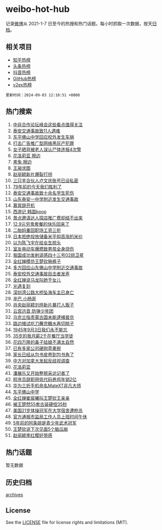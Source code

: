 # weibo-hot-hub

记录[微博](https://www.weibo.com)从 2021-1-7 日至今的热搜和热门话题。每小时抓取一次数据，按天[归档](archives)。

## 相关项目

- [知乎热榜](https://github.com/lonnyzhang423/zhihu-hot-hub)
- [头条热榜](https://github.com/lonnyzhang423/toutiao-hot-hub)
- [抖音热榜](https://github.com/lonnyzhang423/douyin-hot-hub)
- [GitHub热榜](https://github.com/lonnyzhang423/github-hot-hub)
- [v2ex热榜](https://github.com/lonnyzhang423/v2ex-hot-hub)


`更新时间：2024-09-03 12:18:51 +0800`

## 热门搜索

1. [中非合作论坛峰会这些看点值得关注](https://m.weibo.cn/search?containerid=100103type%3D1%26t%3D10%26q%3D%23%E4%B8%AD%E9%9D%9E%E5%90%88%E4%BD%9C%E8%AE%BA%E5%9D%9B%E5%B3%B0%E4%BC%9A%E8%BF%99%E4%BA%9B%E7%9C%8B%E7%82%B9%E5%80%BC%E5%BE%97%E5%85%B3%E6%B3%A8%23&stream_entry_id=51&isnewpage=1&extparam=seat%3D1%26cate%3D10103%26c_type%3D51%26pos%3D0%26filter_type%3Drealtimehot%26stream_entry_id%3D51%26q%3D%2523%25E4%25B8%25AD%25E9%259D%259E%25E5%2590%2588%25E4%25BD%259C%25E8%25AE%25BA%25E5%259D%259B%25E5%25B3%25B0%25E4%25BC%259A%25E8%25BF%2599%25E4%25BA%259B%25E7%259C%258B%25E7%2582%25B9%25E5%2580%25BC%25E5%25BE%2597%25E5%2585%25B3%25E6%25B3%25A8%2523%26dgr%3D0%26display_time%3D1725337130%26pre_seqid%3D172533713051700668156)
1. [泰安交通事故致11人遇难](https://m.weibo.cn/search?containerid=100103type%3D1%26t%3D10%26q%3D%23%E6%B3%B0%E5%AE%89%E4%BA%A4%E9%80%9A%E4%BA%8B%E6%95%85%E8%87%B411%E4%BA%BA%E9%81%87%E9%9A%BE%23&stream_entry_id=31&isnewpage=1&extparam=seat%3D1%26pos%3D0%26filter_type%3Drealtimehot%26realpos%3D1%26lcate%3D5001%26cate%3D5001%26flag%3D4%26band_rank%3D1%26c_type%3D31%26stream_entry_id%3D31%26q%3D%2523%25E6%25B3%25B0%25E5%25AE%2589%25E4%25BA%25A4%25E9%2580%259A%25E4%25BA%258B%25E6%2595%2585%25E8%2587%25B411%25E4%25BA%25BA%25E9%2581%2587%25E9%259A%25BE%2523%26dgr%3D0%26display_time%3D1725337130%26pre_seqid%3D172533713051700668156)
1. [东平佛山中学回应校外发生车祸](https://m.weibo.cn/search?containerid=100103type%3D1%26t%3D10%26q%3D%23%E4%B8%9C%E5%B9%B3%E4%BD%9B%E5%B1%B1%E4%B8%AD%E5%AD%A6%E5%9B%9E%E5%BA%94%E6%A0%A1%E5%A4%96%E5%8F%91%E7%94%9F%E8%BD%A6%E7%A5%B8%23&stream_entry_id=31&isnewpage=1&extparam=seat%3D1%26pos%3D1%26filter_type%3Drealtimehot%26realpos%3D2%26lcate%3D5001%26cate%3D5001%26flag%3D1%26band_rank%3D2%26c_type%3D31%26stream_entry_id%3D31%26q%3D%2523%25E4%25B8%259C%25E5%25B9%25B3%25E4%25BD%259B%25E5%25B1%25B1%25E4%25B8%25AD%25E5%25AD%25A6%25E5%259B%259E%25E5%25BA%2594%25E6%25A0%25A1%25E5%25A4%2596%25E5%258F%2591%25E7%2594%259F%25E8%25BD%25A6%25E7%25A5%25B8%2523%26dgr%3D0%26display_time%3D1725337130%26pre_seqid%3D172533713051700668156)
1. [打击广告推广型网络黑灰产犯罪](https://m.weibo.cn/search?containerid=100103type%3D1%26t%3D10%26q%3D%E6%89%93%E5%87%BB%E5%B9%BF%E5%91%8A%E6%8E%A8%E5%B9%BF%E5%9E%8B%E7%BD%91%E7%BB%9C%E9%BB%91%E7%81%B0%E4%BA%A7%E7%8A%AF%E7%BD%AA&stream_entry_id=31&isnewpage=1&extparam=seat%3D1%26pos%3D2%26filter_type%3Drealtimehot%26realpos%3D3%26lcate%3D5001%26cate%3D5001%26flag%3D1%26band_rank%3D3%26c_type%3D31%26stream_entry_id%3D31%26q%3D%25E6%2589%2593%25E5%2587%25BB%25E5%25B9%25BF%25E5%2591%258A%25E6%258E%25A8%25E5%25B9%25BF%25E5%259E%258B%25E7%25BD%2591%25E7%25BB%259C%25E9%25BB%2591%25E7%2581%25B0%25E4%25BA%25A7%25E7%258A%25AF%25E7%25BD%25AA%26dgr%3D0%26display_time%3D1725337130%26pre_seqid%3D172533713051700668156)
1. [女子晒背被老人误认尸体连报4次警](https://m.weibo.cn/search?containerid=100103type%3D1%26t%3D10%26q%3D%23%E5%A5%B3%E5%AD%90%E6%99%92%E8%83%8C%E8%A2%AB%E8%80%81%E4%BA%BA%E8%AF%AF%E8%AE%A4%E5%B0%B8%E4%BD%93%E8%BF%9E%E6%8A%A54%E6%AC%A1%E8%AD%A6%23&stream_entry_id=31&isnewpage=1&extparam=seat%3D1%26pos%3D3%26filter_type%3Drealtimehot%26realpos%3D4%26lcate%3D5001%26cate%3D5001%26flag%3D1%26band_rank%3D4%26c_type%3D31%26stream_entry_id%3D31%26q%3D%2523%25E5%25A5%25B3%25E5%25AD%2590%25E6%2599%2592%25E8%2583%258C%25E8%25A2%25AB%25E8%2580%2581%25E4%25BA%25BA%25E8%25AF%25AF%25E8%25AE%25A4%25E5%25B0%25B8%25E4%25BD%2593%25E8%25BF%259E%25E6%258A%25A54%25E6%25AC%25A1%25E8%25AD%25A6%2523%26dgr%3D0%26display_time%3D1725337130%26pre_seqid%3D172533713051700668156)
1. [花洛莉亚 擦边](https://m.weibo.cn/search?containerid=100103type%3D1%26t%3D10%26q%3D%E8%8A%B1%E6%B4%9B%E8%8E%89%E4%BA%9A+%E6%93%A6%E8%BE%B9&stream_entry_id=31&isnewpage=1&extparam=seat%3D1%26pos%3D4%26filter_type%3Drealtimehot%26realpos%3D5%26lcate%3D5001%26cate%3D5001%26flag%3D16%26band_rank%3D5%26c_type%3D31%26stream_entry_id%3D31%26q%3D%25E8%258A%25B1%25E6%25B4%259B%25E8%258E%2589%25E4%25BA%259A%2520%25E6%2593%25A6%25E8%25BE%25B9%26dgr%3D0%26display_time%3D1725337130%26pre_seqid%3D172533713051700668156)
1. [黑兔 擦边](https://m.weibo.cn/search?containerid=100103type%3D1%26t%3D10%26q%3D%E9%BB%91%E5%85%94+%E6%93%A6%E8%BE%B9&stream_entry_id=31&isnewpage=1&extparam=seat%3D1%26pos%3D5%26filter_type%3Drealtimehot%26realpos%3D6%26lcate%3D5001%26cate%3D5001%26flag%3D2%26band_rank%3D6%26c_type%3D31%26stream_entry_id%3D31%26q%3D%25E9%25BB%2591%25E5%2585%2594%2520%25E6%2593%25A6%25E8%25BE%25B9%26dgr%3D0%26display_time%3D1725337130%26pre_seqid%3D172533713051700668156)
1. [王昶求图](https://m.weibo.cn/search?containerid=100103type%3D1%26t%3D10%26q%3D%E7%8E%8B%E6%98%B6%E6%B1%82%E5%9B%BE&stream_entry_id=31&isnewpage=1&extparam=seat%3D1%26pos%3D6%26filter_type%3Drealtimehot%26realpos%3D7%26lcate%3D5001%26cate%3D5001%26flag%3D1%26band_rank%3D7%26c_type%3D31%26stream_entry_id%3D31%26q%3D%25E7%258E%258B%25E6%2598%25B6%25E6%25B1%2582%25E5%259B%25BE%26dgr%3D0%26display_time%3D1725337130%26pre_seqid%3D172533713051700668156)
1. [赵丽颖新片爆裂打拐](https://m.weibo.cn/search?containerid=100103type%3D1%26t%3D10%26q%3D%E8%B5%B5%E4%B8%BD%E9%A2%96%E6%96%B0%E7%89%87%E7%88%86%E8%A3%82%E6%89%93%E6%8B%90&stream_entry_id=31&isnewpage=1&extparam=seat%3D1%26pos%3D7%26filter_type%3Drealtimehot%26realpos%3D8%26lcate%3D5001%26cate%3D5001%26flag%3D1%26band_rank%3D8%26c_type%3D31%26stream_entry_id%3D31%26q%3D%25E8%25B5%25B5%25E4%25B8%25BD%25E9%25A2%2596%25E6%2596%25B0%25E7%2589%2587%25E7%2588%2586%25E8%25A3%2582%25E6%2589%2593%25E6%258B%2590%26dgr%3D0%26display_time%3D1725337130%26pre_seqid%3D172533713051700668156)
1. [三只羊合伙人卢文庆账号已设私密](https://m.weibo.cn/search?containerid=100103type%3D1%26t%3D10%26q%3D%23%E4%B8%89%E5%8F%AA%E7%BE%8A%E5%90%88%E4%BC%99%E4%BA%BA%E5%8D%A2%E6%96%87%E5%BA%86%E8%B4%A6%E5%8F%B7%E5%B7%B2%E8%AE%BE%E7%A7%81%E5%AF%86%23&stream_entry_id=31&isnewpage=1&extparam=seat%3D1%26pos%3D8%26filter_type%3Drealtimehot%26realpos%3D9%26lcate%3D5001%26cate%3D5001%26flag%3D1%26band_rank%3D9%26c_type%3D31%26stream_entry_id%3D31%26q%3D%2523%25E4%25B8%2589%25E5%258F%25AA%25E7%25BE%258A%25E5%2590%2588%25E4%25BC%2599%25E4%25BA%25BA%25E5%258D%25A2%25E6%2596%2587%25E5%25BA%2586%25E8%25B4%25A6%25E5%258F%25B7%25E5%25B7%25B2%25E8%25AE%25BE%25E7%25A7%2581%25E5%25AF%2586%2523%26dgr%3D0%26display_time%3D1725337130%26pre_seqid%3D172533713051700668156)
1. [79年前的今天我们胜利了](https://m.weibo.cn/search?containerid=100103type%3D1%26t%3D10%26q%3D%2379%E5%B9%B4%E5%89%8D%E7%9A%84%E4%BB%8A%E5%A4%A9%E6%88%91%E4%BB%AC%E8%83%9C%E5%88%A9%E4%BA%86%23&stream_entry_id=31&isnewpage=1&extparam=seat%3D1%26pos%3D9%26filter_type%3Drealtimehot%26realpos%3D10%26lcate%3D5001%26cate%3D5001%26flag%3D1%26band_rank%3D10%26c_type%3D31%26stream_entry_id%3D31%26q%3D%252379%25E5%25B9%25B4%25E5%2589%258D%25E7%259A%2584%25E4%25BB%258A%25E5%25A4%25A9%25E6%2588%2591%25E4%25BB%25AC%25E8%2583%259C%25E5%2588%25A9%25E4%25BA%2586%2523%26dgr%3D0%26display_time%3D1725337130%26pre_seqid%3D172533713051700668156)
1. [泰安交通事故致十余名学生死伤](https://m.weibo.cn/search?containerid=100103type%3D1%26t%3D10%26q%3D%23%E6%B3%B0%E5%AE%89%E4%BA%A4%E9%80%9A%E4%BA%8B%E6%95%85%E8%87%B4%E5%8D%81%E4%BD%99%E5%90%8D%E5%AD%A6%E7%94%9F%E6%AD%BB%E4%BC%A4%23&stream_entry_id=31&isnewpage=1&extparam=seat%3D1%26pos%3D10%26filter_type%3Drealtimehot%26realpos%3D11%26lcate%3D5001%26cate%3D5001%26flag%3D1%26band_rank%3D11%26c_type%3D31%26stream_entry_id%3D31%26q%3D%2523%25E6%25B3%25B0%25E5%25AE%2589%25E4%25BA%25A4%25E9%2580%259A%25E4%25BA%258B%25E6%2595%2585%25E8%2587%25B4%25E5%258D%2581%25E4%25BD%2599%25E5%2590%258D%25E5%25AD%25A6%25E7%2594%259F%25E6%25AD%25BB%25E4%25BC%25A4%2523%26dgr%3D0%26display_time%3D1725337130%26pre_seqid%3D172533713051700668156)
1. [山东泰安一中学附近发生交通事故](https://m.weibo.cn/search?containerid=100103type%3D1%26t%3D10%26q%3D%23%E5%B1%B1%E4%B8%9C%E6%B3%B0%E5%AE%89%E4%B8%80%E4%B8%AD%E5%AD%A6%E9%99%84%E8%BF%91%E5%8F%91%E7%94%9F%E4%BA%A4%E9%80%9A%E4%BA%8B%E6%95%85%23&stream_entry_id=31&isnewpage=1&extparam=seat%3D1%26pos%3D11%26filter_type%3Drealtimehot%26realpos%3D12%26lcate%3D5001%26cate%3D5001%26flag%3D0%26band_rank%3D12%26c_type%3D31%26stream_entry_id%3D31%26q%3D%2523%25E5%25B1%25B1%25E4%25B8%259C%25E6%25B3%25B0%25E5%25AE%2589%25E4%25B8%2580%25E4%25B8%25AD%25E5%25AD%25A6%25E9%2599%2584%25E8%25BF%2591%25E5%258F%2591%25E7%2594%259F%25E4%25BA%25A4%25E9%2580%259A%25E4%25BA%258B%25E6%2595%2585%2523%26dgr%3D0%26display_time%3D1725337130%26pre_seqid%3D172533713051700668156)
1. [慕胥辞开机](https://m.weibo.cn/search?containerid=100103type%3D1%26t%3D10%26q%3D%E6%85%95%E8%83%A5%E8%BE%9E%E5%BC%80%E6%9C%BA&stream_entry_id=31&isnewpage=1&extparam=seat%3D1%26pos%3D12%26filter_type%3Drealtimehot%26realpos%3D13%26lcate%3D5001%26cate%3D5001%26flag%3D1%26band_rank%3D13%26c_type%3D31%26stream_entry_id%3D31%26q%3D%25E6%2585%2595%25E8%2583%25A5%25E8%25BE%259E%25E5%25BC%2580%25E6%259C%25BA%26dgr%3D0%26display_time%3D1725337130%26pre_seqid%3D172533713051700668156)
1. [西游记 韩国kpop](https://m.weibo.cn/search?containerid=100103type%3D1%26t%3D10%26q%3D%E8%A5%BF%E6%B8%B8%E8%AE%B0+%E9%9F%A9%E5%9B%BDkpop&stream_entry_id=31&isnewpage=1&extparam=seat%3D1%26pos%3D13%26filter_type%3Drealtimehot%26realpos%3D14%26lcate%3D5001%26cate%3D5001%26flag%3D0%26band_rank%3D14%26c_type%3D31%26stream_entry_id%3D31%26q%3D%25E8%25A5%25BF%25E6%25B8%25B8%25E8%25AE%25B0%2520%25E9%259F%25A9%25E5%259B%25BDkpop%26dgr%3D0%26display_time%3D1725337130%26pre_seqid%3D172533713051700668156)
1. [景点邀请达人探店推广费却结不出来](https://m.weibo.cn/search?containerid=100103type%3D1%26t%3D10%26q%3D%23%E6%99%AF%E7%82%B9%E9%82%80%E8%AF%B7%E8%BE%BE%E4%BA%BA%E6%8E%A2%E5%BA%97%E6%8E%A8%E5%B9%BF%E8%B4%B9%E5%8D%B4%E7%BB%93%E4%B8%8D%E5%87%BA%E6%9D%A5%23&stream_entry_id=31&isnewpage=1&extparam=seat%3D1%26pos%3D14%26filter_type%3Drealtimehot%26realpos%3D15%26lcate%3D5001%26cate%3D5001%26flag%3D1%26band_rank%3D15%26c_type%3D31%26stream_entry_id%3D31%26q%3D%2523%25E6%2599%25AF%25E7%2582%25B9%25E9%2582%2580%25E8%25AF%25B7%25E8%25BE%25BE%25E4%25BA%25BA%25E6%258E%25A2%25E5%25BA%2597%25E6%258E%25A8%25E5%25B9%25BF%25E8%25B4%25B9%25E5%258D%25B4%25E7%25BB%2593%25E4%25B8%258D%25E5%2587%25BA%25E6%259D%25A5%2523%26dgr%3D0%26display_time%3D1725337130%26pre_seqid%3D172533713051700668156)
1. [12.9元穷鬼套餐的快乐回来了](https://m.weibo.cn/search?containerid=100103type%3D1%26t%3D10%26q%3D%2312.9%E5%85%83%E7%A9%B7%E9%AC%BC%E5%A5%97%E9%A4%90%E7%9A%84%E5%BF%AB%E4%B9%90%E5%9B%9E%E6%9D%A5%E4%BA%86%23&stream_entry_id=31&isnewpage=1&extparam=seat%3D1%26adid%3D252628%26flag%3D0%26filter_type%3Drealtimehot%26c_type%3D31%26pos%3D15%26lcate%3D5001%26realpos%3D16%26band_rank%3D16%26cate%3D5001%26stream_entry_id%3D31%26q%3D%252312.9%25E5%2585%2583%25E7%25A9%25B7%25E9%25AC%25BC%25E5%25A5%2597%25E9%25A4%2590%25E7%259A%2584%25E5%25BF%25AB%25E4%25B9%2590%25E5%259B%259E%25E6%259D%25A5%25E4%25BA%2586%2523%26dgr%3D0%26display_time%3D1725337130%26pre_seqid%3D172533713051700668156)
1. [二胎妈重回职场工资三折](https://m.weibo.cn/search?containerid=100103type%3D1%26t%3D10%26q%3D%E4%BA%8C%E8%83%8E%E5%A6%88%E9%87%8D%E5%9B%9E%E8%81%8C%E5%9C%BA%E5%B7%A5%E8%B5%84%E4%B8%89%E6%8A%98&stream_entry_id=31&isnewpage=1&extparam=seat%3D1%26pos%3D16%26filter_type%3Drealtimehot%26realpos%3D17%26lcate%3D5001%26cate%3D5001%26flag%3D0%26band_rank%3D17%26c_type%3D31%26stream_entry_id%3D31%26q%3D%25E4%25BA%258C%25E8%2583%258E%25E5%25A6%2588%25E9%2587%258D%25E5%259B%259E%25E8%2581%258C%25E5%259C%25BA%25E5%25B7%25A5%25E8%25B5%2584%25E4%25B8%2589%25E6%258A%2598%26dgr%3D0%26display_time%3D1725337130%26pre_seqid%3D172533713051700668156)
1. [日本拒绝投放储备米平抑高涨的米价](https://m.weibo.cn/search?containerid=100103type%3D1%26t%3D10%26q%3D%23%E6%97%A5%E6%9C%AC%E6%8B%92%E7%BB%9D%E6%8A%95%E6%94%BE%E5%82%A8%E5%A4%87%E7%B1%B3%E5%B9%B3%E6%8A%91%E9%AB%98%E6%B6%A8%E7%9A%84%E7%B1%B3%E4%BB%B7%23&stream_entry_id=31&isnewpage=1&extparam=seat%3D1%26pos%3D17%26filter_type%3Drealtimehot%26realpos%3D18%26lcate%3D5001%26cate%3D5001%26flag%3D0%26band_rank%3D18%26c_type%3D31%26stream_entry_id%3D31%26q%3D%2523%25E6%2597%25A5%25E6%259C%25AC%25E6%258B%2592%25E7%25BB%259D%25E6%258A%2595%25E6%2594%25BE%25E5%2582%25A8%25E5%25A4%2587%25E7%25B1%25B3%25E5%25B9%25B3%25E6%258A%2591%25E9%25AB%2598%25E6%25B6%25A8%25E7%259A%2584%25E7%25B1%25B3%25E4%25BB%25B7%2523%26dgr%3D0%26display_time%3D1725337130%26pre_seqid%3D172533713051700668156)
1. [以为陈飞宇在给女生梳头](https://m.weibo.cn/search?containerid=100103type%3D1%26t%3D10%26q%3D%E4%BB%A5%E4%B8%BA%E9%99%88%E9%A3%9E%E5%AE%87%E5%9C%A8%E7%BB%99%E5%A5%B3%E7%94%9F%E6%A2%B3%E5%A4%B4&stream_entry_id=31&isnewpage=1&extparam=seat%3D1%26pos%3D18%26filter_type%3Drealtimehot%26realpos%3D19%26lcate%3D5001%26cate%3D5001%26flag%3D1%26band_rank%3D19%26c_type%3D31%26stream_entry_id%3D31%26q%3D%25E4%25BB%25A5%25E4%25B8%25BA%25E9%2599%2588%25E9%25A3%259E%25E5%25AE%2587%25E5%259C%25A8%25E7%25BB%2599%25E5%25A5%25B3%25E7%2594%259F%25E6%25A2%25B3%25E5%25A4%25B4%26dgr%3D0%26display_time%3D1725337130%26pre_seqid%3D172533713051700668156)
1. [室友电动车爆燃致男孩全身烧伤](https://m.weibo.cn/search?containerid=100103type%3D1%26t%3D10%26q%3D%23%E5%AE%A4%E5%8F%8B%E7%94%B5%E5%8A%A8%E8%BD%A6%E7%88%86%E7%87%83%E8%87%B4%E7%94%B7%E5%AD%A9%E5%85%A8%E8%BA%AB%E7%83%A7%E4%BC%A4%23&stream_entry_id=31&isnewpage=1&extparam=seat%3D1%26pos%3D19%26filter_type%3Drealtimehot%26realpos%3D20%26lcate%3D5001%26cate%3D5001%26flag%3D1%26band_rank%3D20%26c_type%3D31%26stream_entry_id%3D31%26q%3D%2523%25E5%25AE%25A4%25E5%258F%258B%25E7%2594%25B5%25E5%258A%25A8%25E8%25BD%25A6%25E7%2588%2586%25E7%2587%2583%25E8%2587%25B4%25E7%2594%25B7%25E5%25AD%25A9%25E5%2585%25A8%25E8%25BA%25AB%25E7%2583%25A7%25E4%25BC%25A4%2523%26dgr%3D0%26display_time%3D1725337130%26pre_seqid%3D172533713051700668156)
1. [我国成功发射遥感四十三号02组卫星](https://m.weibo.cn/search?containerid=100103type%3D1%26t%3D10%26q%3D%23%E6%88%91%E5%9B%BD%E6%88%90%E5%8A%9F%E5%8F%91%E5%B0%84%E9%81%A5%E6%84%9F%E5%9B%9B%E5%8D%81%E4%B8%89%E5%8F%B702%E7%BB%84%E5%8D%AB%E6%98%9F%23&stream_entry_id=31&isnewpage=1&extparam=seat%3D1%26pos%3D20%26filter_type%3Drealtimehot%26realpos%3D21%26lcate%3D5001%26cate%3D5001%26flag%3D1%26band_rank%3D21%26c_type%3D31%26stream_entry_id%3D31%26q%3D%2523%25E6%2588%2591%25E5%259B%25BD%25E6%2588%2590%25E5%258A%259F%25E5%258F%2591%25E5%25B0%2584%25E9%2581%25A5%25E6%2584%259F%25E5%259B%259B%25E5%258D%2581%25E4%25B8%2589%25E5%258F%25B702%25E7%25BB%2584%25E5%258D%25AB%25E6%2598%259F%2523%26dgr%3D0%26display_time%3D1725337130%26pre_seqid%3D172533713051700668156)
1. [全红婵模仿王楚钦揪裤子](https://m.weibo.cn/search?containerid=100103type%3D1%26t%3D10%26q%3D%23%E5%85%A8%E7%BA%A2%E5%A9%B5%E6%A8%A1%E4%BB%BF%E7%8E%8B%E6%A5%9A%E9%92%A6%E6%8F%AA%E8%A3%A4%E5%AD%90%23&stream_entry_id=31&isnewpage=1&extparam=seat%3D1%26pos%3D21%26filter_type%3Drealtimehot%26realpos%3D22%26lcate%3D5001%26cate%3D5001%26flag%3D1%26band_rank%3D22%26c_type%3D31%26stream_entry_id%3D31%26q%3D%2523%25E5%2585%25A8%25E7%25BA%25A2%25E5%25A9%25B5%25E6%25A8%25A1%25E4%25BB%25BF%25E7%258E%258B%25E6%25A5%259A%25E9%2592%25A6%25E6%258F%25AA%25E8%25A3%25A4%25E5%25AD%2590%2523%26dgr%3D0%26display_time%3D1725337130%26pre_seqid%3D172533713051700668156)
1. [多方回应山东佛山中学附近交通事故](https://m.weibo.cn/search?containerid=100103type%3D1%26t%3D10%26q%3D%23%E5%A4%9A%E6%96%B9%E5%9B%9E%E5%BA%94%E5%B1%B1%E4%B8%9C%E4%BD%9B%E5%B1%B1%E4%B8%AD%E5%AD%A6%E9%99%84%E8%BF%91%E4%BA%A4%E9%80%9A%E4%BA%8B%E6%95%85%23&stream_entry_id=31&isnewpage=1&extparam=seat%3D1%26pos%3D22%26filter_type%3Drealtimehot%26realpos%3D23%26lcate%3D5001%26cate%3D5001%26flag%3D1%26band_rank%3D23%26c_type%3D31%26stream_entry_id%3D31%26q%3D%2523%25E5%25A4%259A%25E6%2596%25B9%25E5%259B%259E%25E5%25BA%2594%25E5%25B1%25B1%25E4%25B8%259C%25E4%25BD%259B%25E5%25B1%25B1%25E4%25B8%25AD%25E5%25AD%25A6%25E9%2599%2584%25E8%25BF%2591%25E4%25BA%25A4%25E9%2580%259A%25E4%25BA%258B%25E6%2595%2585%2523%26dgr%3D0%26display_time%3D1725337130%26pre_seqid%3D172533713051700668156)
1. [泰安校外交通事故目击者发声](https://m.weibo.cn/search?containerid=100103type%3D1%26t%3D10%26q%3D%23%E6%B3%B0%E5%AE%89%E6%A0%A1%E5%A4%96%E4%BA%A4%E9%80%9A%E4%BA%8B%E6%95%85%E7%9B%AE%E5%87%BB%E8%80%85%E5%8F%91%E5%A3%B0%23&stream_entry_id=31&isnewpage=1&extparam=seat%3D1%26pos%3D23%26filter_type%3Drealtimehot%26realpos%3D24%26lcate%3D5001%26cate%3D5001%26flag%3D1%26band_rank%3D24%26c_type%3D31%26stream_entry_id%3D31%26q%3D%2523%25E6%25B3%25B0%25E5%25AE%2589%25E6%25A0%25A1%25E5%25A4%2596%25E4%25BA%25A4%25E9%2580%259A%25E4%25BA%258B%25E6%2595%2585%25E7%259B%25AE%25E5%2587%25BB%25E8%2580%2585%25E5%258F%2591%25E5%25A3%25B0%2523%26dgr%3D0%26display_time%3D1725337130%26pre_seqid%3D172533713051700668156)
1. [全红婵说马龙叫她干女儿](https://m.weibo.cn/search?containerid=100103type%3D1%26t%3D10%26q%3D%E5%85%A8%E7%BA%A2%E5%A9%B5%E8%AF%B4%E9%A9%AC%E9%BE%99%E5%8F%AB%E5%A5%B9%E5%B9%B2%E5%A5%B3%E5%84%BF&stream_entry_id=31&isnewpage=1&extparam=seat%3D1%26pos%3D24%26filter_type%3Drealtimehot%26realpos%3D25%26lcate%3D5001%26cate%3D5001%26flag%3D2%26band_rank%3D25%26c_type%3D31%26stream_entry_id%3D31%26q%3D%25E5%2585%25A8%25E7%25BA%25A2%25E5%25A9%25B5%25E8%25AF%25B4%25E9%25A9%25AC%25E9%25BE%2599%25E5%258F%25AB%25E5%25A5%25B9%25E5%25B9%25B2%25E5%25A5%25B3%25E5%2584%25BF%26dgr%3D0%26display_time%3D1725337130%26pre_seqid%3D172533713051700668156)
1. [光遇复刻](https://m.weibo.cn/search?containerid=100103type%3D1%26t%3D10%26q%3D%E5%85%89%E9%81%87%E5%A4%8D%E5%88%BB&stream_entry_id=31&isnewpage=1&extparam=seat%3D1%26pos%3D25%26filter_type%3Drealtimehot%26realpos%3D26%26lcate%3D5001%26cate%3D5001%26flag%3D1%26band_rank%3D26%26c_type%3D31%26stream_entry_id%3D31%26q%3D%25E5%2585%2589%25E9%2581%2587%25E5%25A4%258D%25E5%2588%25BB%26dgr%3D0%26display_time%3D1725337130%26pre_seqid%3D172533713051700668156)
1. [深圳湾公路大桥坠海车主已身亡](https://m.weibo.cn/search?containerid=100103type%3D1%26t%3D10%26q%3D%23%E6%B7%B1%E5%9C%B3%E6%B9%BE%E5%85%AC%E8%B7%AF%E5%A4%A7%E6%A1%A5%E5%9D%A0%E6%B5%B7%E8%BD%A6%E4%B8%BB%E5%B7%B2%E8%BA%AB%E4%BA%A1%23&stream_entry_id=31&isnewpage=1&extparam=seat%3D1%26pos%3D26%26filter_type%3Drealtimehot%26realpos%3D27%26lcate%3D5001%26cate%3D5001%26flag%3D1%26band_rank%3D27%26c_type%3D31%26stream_entry_id%3D31%26q%3D%2523%25E6%25B7%25B1%25E5%259C%25B3%25E6%25B9%25BE%25E5%2585%25AC%25E8%25B7%25AF%25E5%25A4%25A7%25E6%25A1%25A5%25E5%259D%25A0%25E6%25B5%25B7%25E8%25BD%25A6%25E4%25B8%25BB%25E5%25B7%25B2%25E8%25BA%25AB%25E4%25BA%25A1%2523%26dgr%3D0%26display_time%3D1725337130%26pre_seqid%3D172533713051700668156)
1. [辛巴 小杨哥](https://m.weibo.cn/search?containerid=100103type%3D1%26t%3D10%26q%3D%E8%BE%9B%E5%B7%B4+%E5%B0%8F%E6%9D%A8%E5%93%A5&stream_entry_id=31&isnewpage=1&extparam=seat%3D1%26pos%3D27%26filter_type%3Drealtimehot%26realpos%3D28%26lcate%3D5001%26cate%3D5001%26flag%3D0%26band_rank%3D28%26c_type%3D31%26stream_entry_id%3D31%26q%3D%25E8%25BE%259B%25E5%25B7%25B4%2520%25E5%25B0%258F%25E6%259D%25A8%25E5%2593%25A5%26dgr%3D0%26display_time%3D1725337130%26pre_seqid%3D172533713051700668156)
1. [肖央赵丽颖刘烨新片暴打人贩子](https://m.weibo.cn/search?containerid=100103type%3D1%26t%3D10%26q%3D%23%E8%82%96%E5%A4%AE%E8%B5%B5%E4%B8%BD%E9%A2%96%E5%88%98%E7%83%A8%E6%96%B0%E7%89%87%E6%9A%B4%E6%89%93%E4%BA%BA%E8%B4%A9%E5%AD%90%23&stream_entry_id=31&isnewpage=1&extparam=seat%3D1%26pos%3D28%26filter_type%3Drealtimehot%26realpos%3D29%26lcate%3D5001%26cate%3D5001%26flag%3D0%26band_rank%3D29%26c_type%3D31%26stream_entry_id%3D31%26q%3D%2523%25E8%2582%2596%25E5%25A4%25AE%25E8%25B5%25B5%25E4%25B8%25BD%25E9%25A2%2596%25E5%2588%2598%25E7%2583%25A8%25E6%2596%25B0%25E7%2589%2587%25E6%259A%25B4%25E6%2589%2593%25E4%25BA%25BA%25E8%25B4%25A9%25E5%25AD%2590%2523%26dgr%3D0%26display_time%3D1725337130%26pre_seqid%3D172533713051700668156)
1. [云宫迅音  防弹少年团](https://m.weibo.cn/search?containerid=100103type%3D1%26t%3D10%26q%3D%E4%BA%91%E5%AE%AB%E8%BF%85%E9%9F%B3++%E9%98%B2%E5%BC%B9%E5%B0%91%E5%B9%B4%E5%9B%A2&stream_entry_id=31&isnewpage=1&extparam=seat%3D1%26pos%3D29%26filter_type%3Drealtimehot%26realpos%3D30%26lcate%3D5001%26cate%3D5001%26flag%3D0%26band_rank%3D30%26c_type%3D31%26stream_entry_id%3D31%26q%3D%25E4%25BA%2591%25E5%25AE%25AB%25E8%25BF%2585%25E9%259F%25B3%2520%2520%25E9%2598%25B2%25E5%25BC%25B9%25E5%25B0%2591%25E5%25B9%25B4%25E5%259B%25A2%26dgr%3D0%26display_time%3D1725337130%26pre_seqid%3D172533713051700668156)
1. [乌克兰指责蒙古国未能逮捕普京](https://m.weibo.cn/search?containerid=100103type%3D1%26t%3D10%26q%3D%23%E4%B9%8C%E5%85%8B%E5%85%B0%E6%8C%87%E8%B4%A3%E8%92%99%E5%8F%A4%E5%9B%BD%E6%9C%AA%E8%83%BD%E9%80%AE%E6%8D%95%E6%99%AE%E4%BA%AC%23&stream_entry_id=31&isnewpage=1&extparam=seat%3D1%26pos%3D30%26filter_type%3Drealtimehot%26realpos%3D31%26lcate%3D5001%26cate%3D5001%26flag%3D1%26band_rank%3D31%26c_type%3D31%26stream_entry_id%3D31%26q%3D%2523%25E4%25B9%258C%25E5%2585%258B%25E5%2585%25B0%25E6%258C%2587%25E8%25B4%25A3%25E8%2592%2599%25E5%258F%25A4%25E5%259B%25BD%25E6%259C%25AA%25E8%2583%25BD%25E9%2580%25AE%25E6%258D%2595%25E6%2599%25AE%25E4%25BA%25AC%2523%26dgr%3D0%26display_time%3D1725337130%26pre_seqid%3D172533713051700668156)
1. [路边摊试吃刀蘸完糖水再切桃子](https://m.weibo.cn/search?containerid=100103type%3D1%26t%3D10%26q%3D%23%E8%B7%AF%E8%BE%B9%E6%91%8A%E8%AF%95%E5%90%83%E5%88%80%E8%98%B8%E5%AE%8C%E7%B3%96%E6%B0%B4%E5%86%8D%E5%88%87%E6%A1%83%E5%AD%90%23&stream_entry_id=31&isnewpage=1&extparam=seat%3D1%26pos%3D31%26filter_type%3Drealtimehot%26realpos%3D32%26lcate%3D5001%26cate%3D5001%26flag%3D0%26band_rank%3D32%26c_type%3D31%26stream_entry_id%3D31%26q%3D%2523%25E8%25B7%25AF%25E8%25BE%25B9%25E6%2591%258A%25E8%25AF%2595%25E5%2590%2583%25E5%2588%2580%25E8%2598%25B8%25E5%25AE%258C%25E7%25B3%2596%25E6%25B0%25B4%25E5%2586%258D%25E5%2588%2587%25E6%25A1%2583%25E5%25AD%2590%2523%26dgr%3D0%26display_time%3D1725337130%26pre_seqid%3D172533713051700668156)
1. [1945年9月3日我们永不能忘](https://m.weibo.cn/search?containerid=100103type%3D1%26t%3D10%26q%3D%231945%E5%B9%B49%E6%9C%883%E6%97%A5%E6%88%91%E4%BB%AC%E6%B0%B8%E4%B8%8D%E8%83%BD%E5%BF%98%23&stream_entry_id=31&isnewpage=1&extparam=seat%3D1%26pos%3D32%26filter_type%3Drealtimehot%26realpos%3D33%26lcate%3D5001%26cate%3D5001%26flag%3D0%26band_rank%3D33%26c_type%3D31%26stream_entry_id%3D31%26q%3D%25231945%25E5%25B9%25B49%25E6%259C%25883%25E6%2597%25A5%25E6%2588%2591%25E4%25BB%25AC%25E6%25B0%25B8%25E4%25B8%258D%25E8%2583%25BD%25E5%25BF%2598%2523%26dgr%3D0%26display_time%3D1725337130%26pre_seqid%3D172533713051700668156)
1. [35岁的我月薪2千在餐厅当学徒](https://m.weibo.cn/search?containerid=100103type%3D1%26t%3D10%26q%3D%2335%E5%B2%81%E7%9A%84%E6%88%91%E6%9C%88%E8%96%AA2%E5%8D%83%E5%9C%A8%E9%A4%90%E5%8E%85%E5%BD%93%E5%AD%A6%E5%BE%92%23&stream_entry_id=31&isnewpage=1&extparam=seat%3D1%26pos%3D33%26filter_type%3Drealtimehot%26realpos%3D34%26lcate%3D5001%26cate%3D5001%26flag%3D0%26band_rank%3D34%26c_type%3D31%26stream_entry_id%3D31%26q%3D%252335%25E5%25B2%2581%25E7%259A%2584%25E6%2588%2591%25E6%259C%2588%25E8%2596%25AA2%25E5%258D%2583%25E5%259C%25A8%25E9%25A4%2590%25E5%258E%2585%25E5%25BD%2593%25E5%25AD%25A6%25E5%25BE%2592%2523%26dgr%3D0%26display_time%3D1725337130%26pre_seqid%3D172533713051700668156)
1. [花四万隆的鼻子姑娘不满太自然](https://m.weibo.cn/search?containerid=100103type%3D1%26t%3D10%26q%3D%23%E8%8A%B1%E5%9B%9B%E4%B8%87%E9%9A%86%E7%9A%84%E9%BC%BB%E5%AD%90%E5%A7%91%E5%A8%98%E4%B8%8D%E6%BB%A1%E5%A4%AA%E8%87%AA%E7%84%B6%23&stream_entry_id=31&isnewpage=1&extparam=seat%3D1%26pos%3D34%26filter_type%3Drealtimehot%26realpos%3D35%26lcate%3D5001%26cate%3D5001%26flag%3D1%26band_rank%3D35%26c_type%3D31%26stream_entry_id%3D31%26q%3D%2523%25E8%258A%25B1%25E5%259B%259B%25E4%25B8%2587%25E9%259A%2586%25E7%259A%2584%25E9%25BC%25BB%25E5%25AD%2590%25E5%25A7%2591%25E5%25A8%2598%25E4%25B8%258D%25E6%25BB%25A1%25E5%25A4%25AA%25E8%2587%25AA%25E7%2584%25B6%2523%26dgr%3D0%26display_time%3D1725337130%26pre_seqid%3D172533713051700668156)
1. [已有多家公司硬刚苹果税](https://m.weibo.cn/search?containerid=100103type%3D1%26t%3D10%26q%3D%23%E5%B7%B2%E6%9C%89%E5%A4%9A%E5%AE%B6%E5%85%AC%E5%8F%B8%E7%A1%AC%E5%88%9A%E8%8B%B9%E6%9E%9C%E7%A8%8E%23&stream_entry_id=31&isnewpage=1&extparam=seat%3D1%26pos%3D35%26filter_type%3Drealtimehot%26realpos%3D36%26lcate%3D5001%26cate%3D5001%26flag%3D1%26band_rank%3D36%26c_type%3D31%26stream_entry_id%3D31%26q%3D%2523%25E5%25B7%25B2%25E6%259C%2589%25E5%25A4%259A%25E5%25AE%25B6%25E5%2585%25AC%25E5%258F%25B8%25E7%25A1%25AC%25E5%2588%259A%25E8%258B%25B9%25E6%259E%259C%25E7%25A8%258E%2523%26dgr%3D0%26display_time%3D1725337130%26pre_seqid%3D172533713051700668156)
1. [家长已经从包书皮卷到包书角了](https://m.weibo.cn/search?containerid=100103type%3D1%26t%3D10%26q%3D%23%E5%AE%B6%E9%95%BF%E5%B7%B2%E7%BB%8F%E4%BB%8E%E5%8C%85%E4%B9%A6%E7%9A%AE%E5%8D%B7%E5%88%B0%E5%8C%85%E4%B9%A6%E8%A7%92%E4%BA%86%23&stream_entry_id=31&isnewpage=1&extparam=seat%3D1%26pos%3D36%26filter_type%3Drealtimehot%26realpos%3D37%26lcate%3D5001%26cate%3D5001%26flag%3D0%26band_rank%3D37%26c_type%3D31%26stream_entry_id%3D31%26q%3D%2523%25E5%25AE%25B6%25E9%2595%25BF%25E5%25B7%25B2%25E7%25BB%258F%25E4%25BB%258E%25E5%258C%2585%25E4%25B9%25A6%25E7%259A%25AE%25E5%258D%25B7%25E5%2588%25B0%25E5%258C%2585%25E4%25B9%25A6%25E8%25A7%2592%25E4%25BA%2586%2523%26dgr%3D0%26display_time%3D1725337130%26pre_seqid%3D172533713051700668156)
1. [中方对加拿大发起反歧视调查](https://m.weibo.cn/search?containerid=100103type%3D1%26t%3D10%26q%3D%23%E4%B8%AD%E6%96%B9%E5%AF%B9%E5%8A%A0%E6%8B%BF%E5%A4%A7%E5%8F%91%E8%B5%B7%E5%8F%8D%E6%AD%A7%E8%A7%86%E8%B0%83%E6%9F%A5%23&stream_entry_id=31&isnewpage=1&extparam=seat%3D1%26pos%3D37%26filter_type%3Drealtimehot%26realpos%3D38%26lcate%3D5001%26cate%3D5001%26flag%3D1%26band_rank%3D38%26c_type%3D31%26stream_entry_id%3D31%26q%3D%2523%25E4%25B8%25AD%25E6%2596%25B9%25E5%25AF%25B9%25E5%258A%25A0%25E6%258B%25BF%25E5%25A4%25A7%25E5%258F%2591%25E8%25B5%25B7%25E5%258F%258D%25E6%25AD%25A7%25E8%25A7%2586%25E8%25B0%2583%25E6%259F%25A5%2523%26dgr%3D0%26display_time%3D1725337130%26pre_seqid%3D172533713051700668156)
1. [花洛莉亚](https://m.weibo.cn/search?containerid=100103type%3D1%26t%3D10%26q%3D%E8%8A%B1%E6%B4%9B%E8%8E%89%E4%BA%9A&stream_entry_id=31&isnewpage=1&extparam=seat%3D1%26pos%3D38%26filter_type%3Drealtimehot%26realpos%3D39%26lcate%3D5001%26cate%3D5001%26flag%3D0%26band_rank%3D39%26c_type%3D31%26stream_entry_id%3D31%26q%3D%25E8%258A%25B1%25E6%25B4%259B%25E8%258E%2589%25E4%25BA%259A%26dgr%3D0%26display_time%3D1725337130%26pre_seqid%3D172533713051700668156)
1. [潘展乐又开始整顿采访记者了](https://m.weibo.cn/search?containerid=100103type%3D1%26t%3D10%26q%3D%23%E6%BD%98%E5%B1%95%E4%B9%90%E5%8F%88%E5%BC%80%E5%A7%8B%E6%95%B4%E9%A1%BF%E9%87%87%E8%AE%BF%E8%AE%B0%E8%80%85%E4%BA%86%23&stream_entry_id=31&isnewpage=1&extparam=seat%3D1%26pos%3D39%26filter_type%3Drealtimehot%26realpos%3D40%26lcate%3D5001%26cate%3D5001%26flag%3D1%26band_rank%3D40%26c_type%3D31%26stream_entry_id%3D31%26q%3D%2523%25E6%25BD%2598%25E5%25B1%2595%25E4%25B9%2590%25E5%258F%2588%25E5%25BC%2580%25E5%25A7%258B%25E6%2595%25B4%25E9%25A1%25BF%25E9%2587%2587%25E8%25AE%25BF%25E8%25AE%25B0%25E8%2580%2585%25E4%25BA%2586%2523%26dgr%3D0%26display_time%3D1725337130%26pre_seqid%3D172533713051700668156)
1. [程序员辞职用低代码养鸡年销2亿](https://m.weibo.cn/search?containerid=100103type%3D1%26t%3D10%26q%3D%23%E7%A8%8B%E5%BA%8F%E5%91%98%E8%BE%9E%E8%81%8C%E7%94%A8%E4%BD%8E%E4%BB%A3%E7%A0%81%E5%85%BB%E9%B8%A1%E5%B9%B4%E9%94%802%E4%BA%BF%23&stream_entry_id=31&isnewpage=1&extparam=seat%3D1%26pos%3D40%26filter_type%3Drealtimehot%26realpos%3D41%26lcate%3D5001%26cate%3D5001%26flag%3D1%26band_rank%3D41%26c_type%3D31%26stream_entry_id%3D31%26q%3D%2523%25E7%25A8%258B%25E5%25BA%258F%25E5%2591%2598%25E8%25BE%259E%25E8%2581%258C%25E7%2594%25A8%25E4%25BD%258E%25E4%25BB%25A3%25E7%25A0%2581%25E5%2585%25BB%25E9%25B8%25A1%25E5%25B9%25B4%25E9%2594%25802%25E4%25BA%25BF%2523%26dgr%3D0%26display_time%3D1725337130%26pre_seqid%3D172533713051700668156)
1. [华为三折手机命名MateXT非凡大师](https://m.weibo.cn/search?containerid=100103type%3D1%26t%3D10%26q%3D%23%E5%8D%8E%E4%B8%BA%E4%B8%89%E6%8A%98%E6%89%8B%E6%9C%BA%E5%91%BD%E5%90%8DMateXT%E9%9D%9E%E5%87%A1%E5%A4%A7%E5%B8%88%23&stream_entry_id=31&isnewpage=1&extparam=seat%3D1%26pos%3D41%26filter_type%3Drealtimehot%26realpos%3D42%26lcate%3D5001%26cate%3D5001%26flag%3D0%26band_rank%3D42%26c_type%3D31%26stream_entry_id%3D31%26q%3D%2523%25E5%258D%258E%25E4%25B8%25BA%25E4%25B8%2589%25E6%258A%2598%25E6%2589%258B%25E6%259C%25BA%25E5%2591%25BD%25E5%2590%258DMateXT%25E9%259D%259E%25E5%2587%25A1%25E5%25A4%25A7%25E5%25B8%2588%2523%26dgr%3D0%26display_time%3D1725337130%26pre_seqid%3D172533713051700668156)
1. [东平佛山中学](https://m.weibo.cn/search?containerid=100103type%3D1%26t%3D10%26q%3D%23%E4%B8%9C%E5%B9%B3%E4%BD%9B%E5%B1%B1%E4%B8%AD%E5%AD%A6%23&stream_entry_id=31&isnewpage=1&extparam=seat%3D1%26pos%3D42%26filter_type%3Drealtimehot%26realpos%3D43%26lcate%3D5001%26cate%3D5001%26flag%3D0%26band_rank%3D43%26c_type%3D31%26stream_entry_id%3D31%26q%3D%2523%25E4%25B8%259C%25E5%25B9%25B3%25E4%25BD%259B%25E5%25B1%25B1%25E4%25B8%25AD%25E5%25AD%25A6%2523%26dgr%3D0%26display_time%3D1725337130%26pre_seqid%3D172533713051700668156)
1. [全红婵崔宸曦叫王楚钦王亲亲](https://m.weibo.cn/search?containerid=100103type%3D1%26t%3D10%26q%3D%23%E5%85%A8%E7%BA%A2%E5%A9%B5%E5%B4%94%E5%AE%B8%E6%9B%A6%E5%8F%AB%E7%8E%8B%E6%A5%9A%E9%92%A6%E7%8E%8B%E4%BA%B2%E4%BA%B2%23&stream_entry_id=31&isnewpage=1&extparam=seat%3D1%26pos%3D43%26filter_type%3Drealtimehot%26realpos%3D44%26lcate%3D5001%26cate%3D5001%26flag%3D1%26band_rank%3D44%26c_type%3D31%26stream_entry_id%3D31%26q%3D%2523%25E5%2585%25A8%25E7%25BA%25A2%25E5%25A9%25B5%25E5%25B4%2594%25E5%25AE%25B8%25E6%259B%25A6%25E5%258F%25AB%25E7%258E%258B%25E6%25A5%259A%25E9%2592%25A6%25E7%258E%258B%25E4%25BA%25B2%25E4%25BA%25B2%2523%26dgr%3D0%26display_time%3D1725337130%26pre_seqid%3D172533713051700668156)
1. [被王楚然55套古装硬控35秒](https://m.weibo.cn/search?containerid=100103type%3D1%26t%3D10%26q%3D%E8%A2%AB%E7%8E%8B%E6%A5%9A%E7%84%B655%E5%A5%97%E5%8F%A4%E8%A3%85%E7%A1%AC%E6%8E%A735%E7%A7%92&stream_entry_id=31&isnewpage=1&extparam=seat%3D1%26pos%3D44%26filter_type%3Drealtimehot%26realpos%3D45%26lcate%3D5001%26cate%3D5001%26flag%3D0%26band_rank%3D45%26c_type%3D31%26stream_entry_id%3D31%26q%3D%25E8%25A2%25AB%25E7%258E%258B%25E6%25A5%259A%25E7%2584%25B655%25E5%25A5%2597%25E5%258F%25A4%25E8%25A3%2585%25E7%25A1%25AC%25E6%258E%25A735%25E7%25A7%2592%26dgr%3D0%26display_time%3D1725337130%26pre_seqid%3D172533713051700668156)
1. [美国21岁体操冠军在大学宿舍遭枪杀](https://m.weibo.cn/search?containerid=100103type%3D1%26t%3D10%26q%3D%23%E7%BE%8E%E5%9B%BD21%E5%B2%81%E4%BD%93%E6%93%8D%E5%86%A0%E5%86%9B%E5%9C%A8%E5%A4%A7%E5%AD%A6%E5%AE%BF%E8%88%8D%E9%81%AD%E6%9E%AA%E6%9D%80%23&stream_entry_id=31&isnewpage=1&extparam=seat%3D1%26pos%3D45%26filter_type%3Drealtimehot%26realpos%3D46%26lcate%3D5001%26cate%3D5001%26flag%3D0%26band_rank%3D46%26c_type%3D31%26stream_entry_id%3D31%26q%3D%2523%25E7%25BE%258E%25E5%259B%25BD21%25E5%25B2%2581%25E4%25BD%2593%25E6%2593%258D%25E5%2586%25A0%25E5%2586%259B%25E5%259C%25A8%25E5%25A4%25A7%25E5%25AD%25A6%25E5%25AE%25BF%25E8%2588%258D%25E9%2581%25AD%25E6%259E%25AA%25E6%259D%2580%2523%26dgr%3D0%26display_time%3D1725337130%26pre_seqid%3D172533713051700668156)
1. [官方通报市监局工作人员上班时间午休](https://m.weibo.cn/search?containerid=100103type%3D1%26t%3D10%26q%3D%23%E5%AE%98%E6%96%B9%E9%80%9A%E6%8A%A5%E5%B8%82%E7%9B%91%E5%B1%80%E5%B7%A5%E4%BD%9C%E4%BA%BA%E5%91%98%E4%B8%8A%E7%8F%AD%E6%97%B6%E9%97%B4%E5%8D%88%E4%BC%91%23&stream_entry_id=31&isnewpage=1&extparam=seat%3D1%26pos%3D46%26filter_type%3Drealtimehot%26realpos%3D47%26lcate%3D5001%26cate%3D5001%26flag%3D0%26band_rank%3D47%26c_type%3D31%26stream_entry_id%3D31%26q%3D%2523%25E5%25AE%2598%25E6%2596%25B9%25E9%2580%259A%25E6%258A%25A5%25E5%25B8%2582%25E7%259B%2591%25E5%25B1%2580%25E5%25B7%25A5%25E4%25BD%259C%25E4%25BA%25BA%25E5%2591%2598%25E4%25B8%258A%25E7%258F%25AD%25E6%2597%25B6%25E9%2597%25B4%25E5%258D%2588%25E4%25BC%2591%2523%26dgr%3D0%26display_time%3D1725337130%26pre_seqid%3D172533713051700668156)
1. [5年前的阿条姐是青少年武术冠军](https://m.weibo.cn/search?containerid=100103type%3D1%26t%3D10%26q%3D5%E5%B9%B4%E5%89%8D%E7%9A%84%E9%98%BF%E6%9D%A1%E5%A7%90%E6%98%AF%E9%9D%92%E5%B0%91%E5%B9%B4%E6%AD%A6%E6%9C%AF%E5%86%A0%E5%86%9B&stream_entry_id=31&isnewpage=1&extparam=seat%3D1%26pos%3D47%26filter_type%3Drealtimehot%26realpos%3D48%26lcate%3D5001%26cate%3D5001%26flag%3D1%26band_rank%3D48%26c_type%3D31%26stream_entry_id%3D31%26q%3D5%25E5%25B9%25B4%25E5%2589%258D%25E7%259A%2584%25E9%2598%25BF%25E6%259D%25A1%25E5%25A7%2590%25E6%2598%25AF%25E9%259D%2592%25E5%25B0%2591%25E5%25B9%25B4%25E6%25AD%25A6%25E6%259C%25AF%25E5%2586%25A0%25E5%2586%259B%26dgr%3D0%26display_time%3D1725337130%26pre_seqid%3D172533713051700668156)
1. [王楚钦说下次见面5个脑瓜崩](https://m.weibo.cn/search?containerid=100103type%3D1%26t%3D10%26q%3D%23%E7%8E%8B%E6%A5%9A%E9%92%A6%E8%AF%B4%E4%B8%8B%E6%AC%A1%E8%A7%81%E9%9D%A25%E4%B8%AA%E8%84%91%E7%93%9C%E5%B4%A9%23&stream_entry_id=31&isnewpage=1&extparam=seat%3D1%26pos%3D48%26filter_type%3Drealtimehot%26realpos%3D49%26lcate%3D5001%26cate%3D5001%26flag%3D0%26band_rank%3D49%26c_type%3D31%26stream_entry_id%3D31%26q%3D%2523%25E7%258E%258B%25E6%25A5%259A%25E9%2592%25A6%25E8%25AF%25B4%25E4%25B8%258B%25E6%25AC%25A1%25E8%25A7%2581%25E9%259D%25A25%25E4%25B8%25AA%25E8%2584%2591%25E7%2593%259C%25E5%25B4%25A9%2523%26dgr%3D0%26display_time%3D1725337130%26pre_seqid%3D172533713051700668156)
1. [赵丽颖李红樱好带感](https://m.weibo.cn/search?containerid=100103type%3D1%26t%3D10%26q%3D%23%E8%B5%B5%E4%B8%BD%E9%A2%96%E6%9D%8E%E7%BA%A2%E6%A8%B1%E5%A5%BD%E5%B8%A6%E6%84%9F%23&stream_entry_id=31&isnewpage=1&extparam=seat%3D1%26pos%3D49%26filter_type%3Drealtimehot%26realpos%3D50%26lcate%3D5001%26cate%3D5001%26flag%3D1%26band_rank%3D50%26c_type%3D31%26stream_entry_id%3D31%26q%3D%2523%25E8%25B5%25B5%25E4%25B8%25BD%25E9%25A2%2596%25E6%259D%258E%25E7%25BA%25A2%25E6%25A8%25B1%25E5%25A5%25BD%25E5%25B8%25A6%25E6%2584%259F%2523%26dgr%3D0%26display_time%3D1725337130%26pre_seqid%3D172533713051700668156)

## 热门话题

暂无数据

## 历史归档

[archives](archives)

## License

See the [LICENSE](LICENSE) file for license rights and limitations (MIT).
